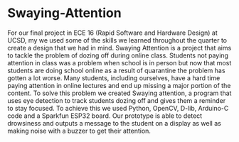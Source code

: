 # Swaying-Attention
For our final project in ECE 16 (Rapid Software and Hardware Design) at UCSD, my we used some of the skills we learned throughout the quarter to create a design that we had in mind. Swaying Attention is a project that aims to tackle the problem of dozing off during online class. Students not paying attention in class was a problem when school is in person but now that most students are doing school online as a result of quarantine the problem has gotten a lot worse. Many students, including ourselves, have a hard time paying attention in online lectures and end up missing a major portion of the content. To solve this problem we created Swaying attention, a program that uses eye detection to track students dozing off and gives them a reminder to stay focused. To achieve this we used Python, OpenCV, D-lib, Arduino-C code and a Sparkfun ESP32 board. Our prototype is able to detect drowsiness and outputs a message to the student on a display as well as making noise with a buzzer to get their attention.

